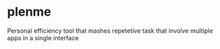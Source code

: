 plenme
======

Personal efficiency tool that mashes repetetive task that involve multiple apps in a single interface

